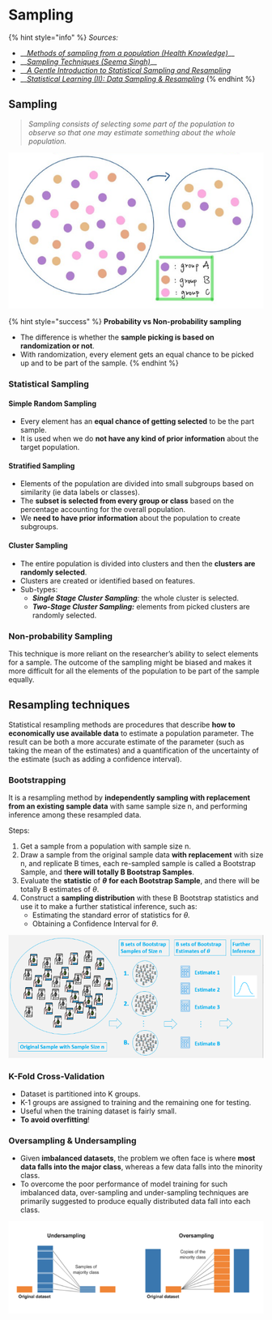 # Sampling

{% hint style="info" %}
_Sources:_

* \_\_[_Methods of sampling from a population \(Health Knowledge\)_](https://www.healthknowledge.org.uk/public-health-textbook/research-methods/1a-epidemiology/methods-of-sampling-population)\_\_
* \_\_[_Sampling Techniques \(Seema Singh\)_](https://towardsdatascience.com/sampling-techniques-a4e34111d808)\_\_
* \_\_[_A Gentle Introduction to Statistical Sampling and Resampling_](https://machinelearningmastery.com/statistical-sampling-and-resampling/)
* \_\_[_Statistical Learning \(II\): Data Sampling & Resampling_](https://towardsdatascience.com/statistical-learning-ii-data-sampling-resampling-93a0208d6bb8)
{% endhint %}

## Sampling

> _Sampling consists of selecting some part of the population to observe so that one may estimate something about the whole population._

![](../../.gitbook/assets/image%20%28108%29.png)

{% hint style="success" %}
**Probability vs Non-probability sampling**

* The difference is whether the **sample picking is based on randomization or not**.
* With randomization, every element gets an equal chance to be picked up and to be part of the sample.
{% endhint %}

### Statistical Sampling

#### Simple Random Sampling

* Every element has an **equal chance of getting selected** to be the part sample. 
* It is used when we do **not have any kind of prior information** about the target population.

#### Stratified Sampling

* Elements of the population are divided into small subgroups based on similarity \(ie data labels or classes\).
* The **subset is selected from every group or class** based on the percentage accounting for the overall population.
* We **need to have prior information** about the population to create subgroups.

#### Cluster Sampling

* The entire population is divided into clusters and then the **clusters are randomly selected**.
* Clusters are created or identified based on features.
* Sub-types:
  * _**Single Stage Cluster Sampling**:_ the whole cluster is selected.
  * _**Two-Stage Cluster Sampling:**_ elements from picked clusters are randomly selected.

### Non-probability Sampling

This technique is more reliant on the researcher’s ability to select elements for a sample. The outcome of the sampling might be biased and makes it more difficult for all the elements of the population to be part of the sample equally.

## Resampling techniques

Statistical resampling methods are procedures that describe **how to economically use available data** to estimate a population parameter. The result can be both a more accurate estimate of the parameter \(such as taking the mean of the estimates\) and a quantification of the uncertainty of the estimate \(such as adding a confidence interval\).

### Bootstrapping

It is a resampling method by **independently sampling with replacement from an existing sample data** with same sample size n, and performing inference among these resampled data.

Steps:

1. Get a sample from a population with sample size n.
2. Draw a sample from the original sample data **with replacement** with size n, and replicate B times, each re-sampled sample is called a Bootstrap Sample, and t**here will totally B Bootstrap Samples**.
3. Evaluate the **statistic** of _**θ**_ **for each Bootstrap Sample**, and there will be totally B estimates of _θ_.
4. Construct a **sampling distribution** with these B Bootstrap statistics and use it to make a further statistical inference, such as:
   * Estimating the standard error of statistics for _θ._
   * Obtaining a Confidence Interval for _θ_.

![](../../.gitbook/assets/image%20%28110%29.png)

### **K-Fold Cross-Validation**

* Dataset is partitioned into K groups.
* K-1 groups are assigned to training and the remaining one for testing.
* Useful when the training dataset is fairly small.
* **To avoid overfitting**!

### Oversampling & Undersampling

* Given **imbalanced datasets**, the problem we often face is where **most data falls into the major class**, whereas a few data falls into the minority class. 
* To overcome the poor performance of model training for such imbalanced data, over-sampling and under-sampling techniques are primarily suggested to produce equally distributed data fall into each class.

![](../../.gitbook/assets/image%20%28109%29.png)

